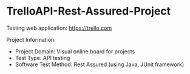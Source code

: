 # TrelloAPI-Rest-Assured-Project
Testing web application: https://trello.com

Project Information:
- Project Domain: Visual online board for projects
- Test Type: API testing
- Software Test Method: Rest Assured (using Java, JUnit framework)
